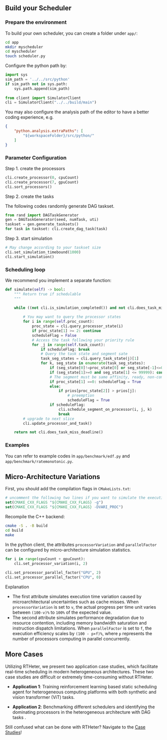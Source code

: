 
## Build your Scheduler

### Prepare the environment
To build your own scheduler, you can create a folder under `app/`:
```bash
cd app
mkdir myscheduler
cd myscheduler
touch scheduler.py
```

Configure the python path by:

```python
import sys
sim_path = '../../src/python'
if sim_path not in sys.path:
    sys.path.append(sim_path)
        
from client import SimulatorClient
cli = SimulatorClient("../../build/main")
```

You may also configure the analysis path of the editor to have a better coding experience, e.g. 
```json
{
    "python.analysis.extraPaths": [
        "${workspaceFolder}/src/python/"
    ]
}
```

### Parameter Configuration

Step 1. create the processors

```python
cli.create_processor(0, cpuCount)
cli.create_processor(7, gpuCount)
cli.sort_processors()
```

Step 2. create the tasks

The following codes randomly generate DAG taskset.

```python
from rand import DAGTaskGenerator
gen = DAGTaskGenerator(seed, numTask, uti)
taskset = gen.generate_tasksets()
for task in taskset: cli.create_dag_task(task)
```

Step 3. start simulation

```python
# May change according to your taskset size
cli.set_simulation_timebound(1000)
cli.start_simulation()
```

### Scheduling loop

We recommend you implement a separate function:

```python
def simulate(self) -> bool:
    """ Return true if schedulable
    """

    while ((not cli.is_simulation_completed()) and not cli.does_task_miss_deadline()):
        
        # You may want to query the processor states
        for i in range(self.proc_count):
            proc_state = cli.query_processor_state(i)
            if proc_state[1] >= 2: continue
            scheduleFlag = False
            # Access the task following your priority rule
            for _j in range(self.task_count):
                if scheduleFlag: break
                # Query the task state and segment sate
                task_seg_states = cli.query_task_state(j)[1]
                for k, seg_state in enumerate(task_seg_states):
                    if (seg_state[0]!=proc_state[0] or seg_state[-1]<=0 or seg_state[2]!=1): continue
                    if (seg_state[1]>=0 and seg_state[1] <= 99999): continue
                    # The segment must be same affinity, ready, non-complete
                    if proc_state[1] ==0: scheduleFlag = True
                    else:
                        if prios[proc_state[2]] > prios[j]:
                            # preemption
                            scheduleFlag = True
                    if scheduleFlag:
                        cli.schedule_segment_on_processor(i, j, k)
                        break
        # upgrade to next slice
        cli.update_processor_and_task()

    return not cli.does_task_miss_deadline()
```

### Examples

You can refer to example codes in `app/benchmark/edf.py` and `app/benchmark/ratemonotonic.py`.

## Micro-Architecture Variations

First, you should add the compilation flags in `CMakeLists.txt`:

```cmake
# uncomment the following two lines if you want to simulate the execution variation
set(CMAKE_CXX_FLAGS "${CMAKE_CXX_FLAGS} -g")
set(CMAKE_CXX_FLAGS "${CMAKE_CXX_FLAGS} -DVARI_PROC")
```

Recompile the C++ backend:

```bash
cmake -S . -B build
cd build
make
```

In the python client, the attributes `processorVariation` and `parallelFactor` can be configured by micro-architecture simulation statistics.

```python
for i in range(cpuCount + gpuCount):
    cli.set_processor_variation(i, 2)
    
cli.set_processor_parallel_factor("GPU", 2)
cli.set_processor_parallel_factor("CPU", 0)
```

<div class="admonition">
<p class="admonition-title">Explanation</p>
<p>
<ul>
<li>The first attribute simulates execution time variation caused by microarchitectural uncertainties such as cache misses. When <code>processorVariation</code> is set to <code>v</code>, the actual progress per time unit varies between <code>(100-v)%</code> to <code>100%</code> of the expected value.</li>
<li>The second attribute simulates performance degradation due to resource contention, including memory bandwidth saturation and instruction dispatch limitations. When <code>parallelFactor</code> is set to <code>f</code>, the execution efficiency scales by <code>(100 - p×f)%</code>, where <code>p</code> represents the number of processors computing in parallel concurrently.</li>
</ul>
</p>
</div>


## More Cases


Utilizing RTHeter, we present two application case studies, which facilitate real-time scheduling in modern heterogeneous architectures. These two case studies are difficult or extremely time-consuming without RTHeter.

- **Application 1**: Training reinforcement learning based static scheduling agent for heterogeneous computing platforms with both synthetic and vision transformer (ViT) tasks. 

- **Application 2**: Benchmarking different schedulers and identifying the dominating processors in the heterogeneous architecture with DAG tasks . 


Still confused what can be done with RTHeter? Navigate to the [Case Studies](./rl_synthetic.md)!

